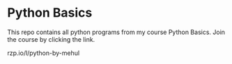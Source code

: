# Python Basics

This repo contains all python programs from my course Python Basics. Join the course by clicking the link.

rzp.io/l/python-by-mehul

